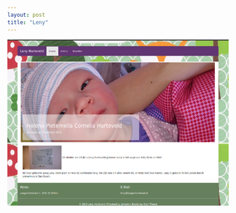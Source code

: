 ```yaml
---
layout: post
title: "Leny"
---
```


<a class="thumbnail" href="http://www.laagakkerstraat.nl/leny/" target="_blank">
  <img src="/screenshots/leny.png">
</a>
